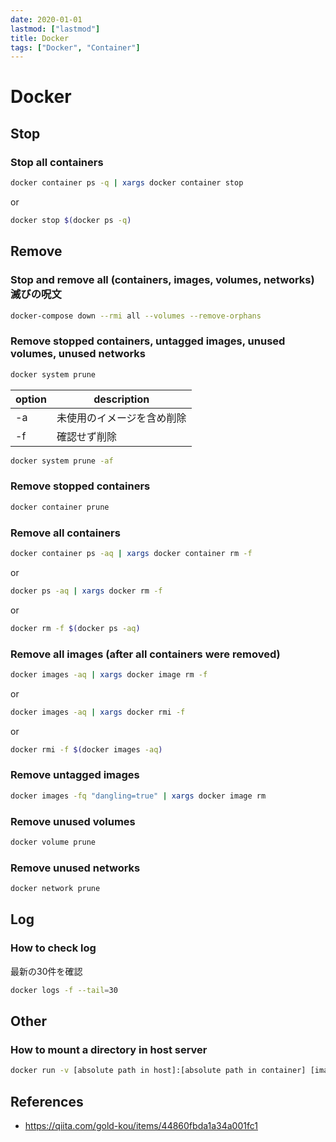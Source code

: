 ```yaml
---
date: 2020-01-01
lastmod: ["lastmod"]
title: Docker
tags: ["Docker", "Container"]
---
```


# Docker

## Stop

### Stop all containers

```bash
docker container ps -q | xargs docker container stop
```
or
```bash
docker stop $(docker ps -q)
```

## Remove

### Stop and remove all (containers, images, volumes, networks) 滅びの呪文

```bash
docker-compose down --rmi all --volumes --remove-orphans
```

### Remove stopped containers, untagged images, unused volumes, unused networks

```bash
docker system prune
```

|option|description|
|---|---|
|-a|未使用のイメージを含め削除|
|-f|確認せず削除|

```bash
docker system prune -af
```

### Remove stopped containers
```bash
docker container prune
```

### Remove all containers
```bash
docker container ps -aq | xargs docker container rm -f
```
or
```bash
docker ps -aq | xargs docker rm -f
```
or
```bash
docker rm -f $(docker ps -aq)
```

### Remove all images (after all containers were removed)

```bash
docker images -aq | xargs docker image rm -f
```
or
```bash
docker images -aq | xargs docker rmi -f
```
or
```bash
docker rmi -f $(docker images -aq)
```

### Remove untagged images

```bash
docker images -fq "dangling=true" | xargs docker image rm
```

### Remove unused volumes

```bash
docker volume prune
```

### Remove unused networks

```bash
docker network prune
```

## Log

### How to check log

最新の30件を確認
```bash
docker logs -f --tail=30
```

## Other
### How to mount a directory in host server
```bash
docker run -v [absolute path in host]:[absolute path in container] [image name]:[tag] [command]
```

## References
* https://qiita.com/gold-kou/items/44860fbda1a34a001fc1